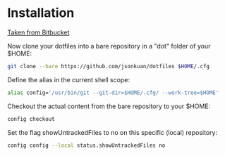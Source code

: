 # Installation
[Taken from Bitbucket](https://www.atlassian.com/git/tutorials/dotfiles)


Now clone your dotfiles into a bare repository in a "dot" folder of your $HOME:
```zsh
git clone --bare https://github.com/jsonkuan/dotfiles $HOME/.cfg

```

Define the alias in the current shell scope:
```zsh
alias config='/usr/bin/git --git-dir=$HOME/.cfg/ --work-tree=$HOME'

```

Checkout the actual content from the bare repository to your $HOME:
```zsh
config checkout
```

Set the flag showUntrackedFiles to no on this specific (local) repository:
```zsh
config config --local status.showUntrackedFiles no
```
